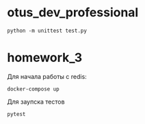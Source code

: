 # otus_dev_professional
```commandline
python -m unittest test.py 
```

# homework_3

Для начала работы с redis: 
```commandline
docker-compose up
```
Для заупска тестов
```commandline
pytest
```
